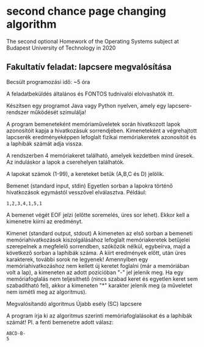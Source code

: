 # second chance page changing algorithm
The second optional Homework of the Operating Systems subject at Budapest University of Technology in 2020
## Fakultatív feladat: lapcsere megvalósítása
Becsült programozási idő: ~5 óra

A feladatbeküldés általános és FONTOS tudnivalói elolvashatók itt.

Készítsen egy programot Java vagy Python nyelven, amely egy lapcsere-rendszer működését szimulálja!

A program bemeneteként memóriaműveletek során hivatkozott lapok azonosítóit kapja a hivatkozásuk sorrendjében. Kimeneteként a végrehajtott lapcserék eredményeképpen lefoglalt fizikai memóriakeretek azonosítóit és a laphibák számát adja vissza.

A rendszerben 4 memóriakeret található, amelyek kezdetben mind üresek. Az induláskor a lapok a cserehelyen találhatók.

A lapokat számok (1-99), a kereteket betűk (A,B,C és D) jelölik.

Bemenet (standard input, stdin)
Egyetlen sorban a lapokra történő hivatkozások egymástól vesszővel elválasztva. Például:
```
1,2,3,4,1,5,1
```
A bemenet végét EOF jelzi (előtte soremelés, üres sor lehet). Ekkor kell a kimenetre kiírni az eredményt.

Kimenet (standard output, stdout)
A kimeneten az első sorban a bemeneti memóriahivatkozások kiszolgálásához lefoglalt memóriakeretek betűjelei szerepelnek a megfelelő sorrendben, szóközök nélkül, egybeírva, majd a következő sorban a laphibák száma. A kiírt eredmények előtt, után üres karakterek, további sorok ne legyenek!
Amennyiben egy memóriahivatkozáshoz nem kellett új keretet foglalni (már a memóriában volt a lap), a kimeneten az adott pozícióban "-" jel jelenik meg.
Ha egy memóriafoglalás nem teljesíthető (nincs szabad keret és egyetlen keret sem szabadítható fel), akkor a kimeneten "*" karakter jelenik meg (a műveletet nem ismétli meg az algoritmus).

Megvalósítandó algoritmus
Újabb esély (SC) lapcsere

A program írja ki az algoritmus szerinti memóriafoglalásokat és a laphibák számát!
Pl. a fenti bemenetre adott válasz:
```
ABCD-B-
5
```
